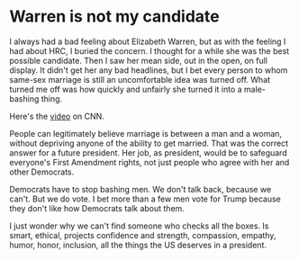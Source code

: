 # Warren is not my candidate
I always had a bad feeling about Elizabeth Warren, but as with the feeling I had about HRC, I buried the concern. I thought for a while she was the best possible candidate. Then I saw her mean side, out in the open, on full display. It didn't get her any bad headlines, but I bet every person to whom same-sex marriage is still an uncomfortable idea was turned off. What turned me off was how quickly and unfairly she turned it into a male-bashing thing. 

Here's the <a href="https://www.realclearpolitics.com/video/2019/10/11/warren_men_who_oppose_gay_marriage_should_just_marry_one_woman_if_you_can_find_one.html">video</a> on CNN.

People can legitimately believe marriage is between a man and a woman, without depriving anyone of the ability to get married. That was the correct answer for a future president. Her job, as president, would be to safeguard everyone's First Amendment rights, not just people who agree with her and other Democrats.

Democrats have to stop bashing men. We don't talk back, because we can't. But we do vote. I bet more than a few men vote for Trump because they don't like how Democrats talk about them.

 I just wonder why we can't find someone who checks all the boxes. Is smart, ethical, projects confidence and strength, compassion, empathy, humor, honor, inclusion, all the things the US deserves in a president.

